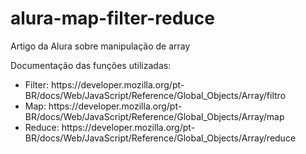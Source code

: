 # alura-map-filter-reduce
Artigo da Alura sobre manipulação de array


Documentação das funções utilizadas:

<ul>

<li>Filter: <a>https://developer.mozilla.org/pt-BR/docs/Web/JavaScript/Reference/Global_Objects/Array/filtro</a></li>

<li>Map: <a>https://developer.mozilla.org/pt-BR/docs/Web/JavaScript/Reference/Global_Objects/Array/map</a></li>

<li>Reduce: <a>https://developer.mozilla.org/pt-BR/docs/Web/JavaScript/Reference/Global_Objects/Array/reduce</a></li>

<ul>